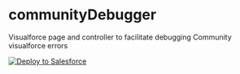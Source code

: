# communityDebugger
Visualforce page and controller to facilitate debugging Community visualforce errors

<a href="https://githubsfdeploy.herokuapp.com?owner=noeticpenguin&repo=communityDebugger">
  <img alt="Deploy to Salesforce"
       src="https://raw.githubusercontent.com/afawcett/githubsfdeploy/master/src/main/webapp/resources/img/deploy.png">
</a>
